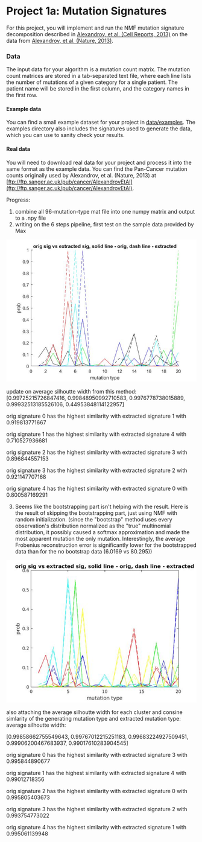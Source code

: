 # Project 1a: Mutation Signatures

For this project, you will implement and run the NMF mutation signature decomposition described in [Alexandrov, et al. (Cell Reports, 2013)](https://www.nature.com/nature/journal/v500/n7463/full/nature12477.html) on the data from [Alexandrov, et al. (Nature, 2013)](http://www.cell.com/cell-reports/abstract/S2211-1247(12)00433-0).

### Data

The input data for your algorithm is a mutation count matrix. The mutation count matrices are stored in a tab-separated text file, where each line lists the number of mutations of a given category for a single patient. The patient name will be stored in the first column, and the category names in the first row.

#### Example data

You can find a small example dataset for your project in [data/examples](https://github.com/cmsc828p-f17/project1a-mutation-signatures/blob/master/data/examples). The examples directory also includes the signatures used to generate the data, which you can use to sanity check your results.

#### Real data

You will need to download real data for your project and process it into the same format as the example data. You can find the Pan-Cancer mutation counts originally used by Alexandrov, et al. (Nature, 2013) at [ftp://ftp.sanger.ac.uk/pub/cancer/AlexandrovEtAl](ftp://ftp.sanger.ac.uk/pub/cancer/AlexandrovEtAl).


Progress:
1. combine all 96-mutation-type mat file into one numpy matrix and output to a .npy file
2. writing on the 6 steps pipeline, first test on the sample data provided by Max


![Alt text](result-1.jpg?raw=true "Optional Title")

update on average silhoutte width from this method:
[0.99725215726847416, 0.99848950992710583, 0.9976778738015889, 0.99932513185526106, 0.44953848114122957]

orig signature 0 has the highest similarity with extracted signature 1 with 0.919813771667

orig signature 1 has the highest similarity with extracted signature 4 with 0.710527936681

orig signature 2 has the highest similarity with extracted signature 3 with 0.896844557153

orig signature 3 has the highest similarity with extracted signature 2 with 0.921147707168

orig signature 4 has the highest similarity with extracted signature 0 with 0.800587169291



3. Seems like the bootstrapping part isn't helping with the result. Here is the result of skipping the bootstrapping part, just using NMF with random initialization. (since the "bootstrap" method uses every observation's distribution normalized as the "true" multinomial distribution, it possibly caused a softmax approximation and made the most apparent mutation the only mutation. Interestingly, the average Frobenius reconstruction error is significantly lower for the bootstrapped data than for the no bootstrap data (6.0169 vs 80.295))

![Alt text](without_bootstrap.jpg?raw=true "Optional Title")

also attaching the average silhoutte width for each cluster and consine simlarity of the generating mutation type and extracted mutation type:
average silhoutte width:

[0.99858662755549643, 0.99767012215251183, 0.99683224927509451, 0.99906200467683937, 0.99017610283904545]

orig signature 0 has the highest similarity with extracted signature 3 with 0.995844890677

orig signature 1 has the highest similarity with extracted signature 4 with 0.99012718356

orig signature 2 has the highest similarity with extracted signature 0 with 0.995805403673

orig signature 3 has the highest similarity with extracted signature 2 with 0.993754773022

orig signature 4 has the highest similarity with extracted signature 1 with 0.995061139948
